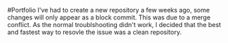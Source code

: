#Portfolio
I've had to create a new repository a few weeks ago, some changes will only appear as a block commit. This was due to a merge conflict.
As the normal troublshooting didn't work, I decided that the best and fastest way to resovle the issue was a clean repository. 
